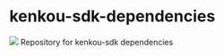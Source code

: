 # kenkou-sdk-dependencies
[![](https://jitpack.io/v/KenkouGmbH/kenkou-sdk-dependencies.svg)](https://jitpack.io/#KenkouGmbH/kenkou-sdk-dependencies)
Repository for kenkou-sdk dependencies
